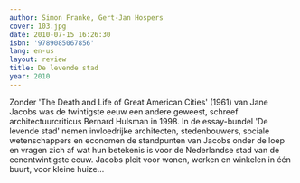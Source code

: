 ```yaml
---
author: Simon Franke, Gert-Jan Hospers
cover: 103.jpg
date: 2010-07-15 16:26:30
isbn: '9789085067856'
lang: en-us
layout: review
title: De levende stad
year: 2010
---
```

Zonder 'The Death and Life of Great American Cities' (1961) van Jane Jacobs was de twintigste eeuw een andere geweest, schreef architectuurcriticus Bernard Hulsman in 1998. In de essay-bundel 'De levende stad' nemen invloedrijke architecten, stedenbouwers, sociale wetenschappers en economen de standpunten van Jacobs onder de loep en vragen zich af wat hun betekenis is voor de Nederlandse stad van de eenentwintigste eeuw. Jacobs pleit voor wonen, werken en winkelen in één buurt, voor kleine huize...
